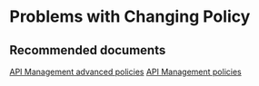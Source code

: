 <properties
    pageTitle="Problems with Changing Policy"
    description="Problems with Changing Policy"
    service="microsoft.apim"
    resource="apimanagement"
    authors="jtwalters25"
    displayOrder="5"
    selfHelpType="generic"
    supportTopicIds="32318310"
    resourceTags=""
    productPesIds="15551"
    cloudEnvironments="public"
/>

# Problems with Changing Policy

## **Recommended documents**
[API Management advanced policies](https://docs.microsoft.com/azure/api-management/api-management-advanced-policies)
[API Management policies](https://docs.microsoft.com/azure/api-management/api-management-policies)
